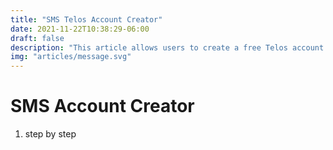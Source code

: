 ```yaml
---
title: "SMS Telos Account Creator"
date: 2021-11-22T10:38:29-06:00
draft: false
description: "This article allows users to create a free Telos account over SMS."
img: "articles/message.svg"
---
```


# SMS Account Creator

1. step by step